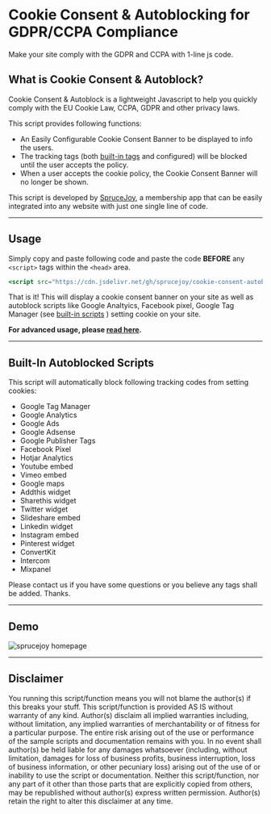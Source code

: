 # Cookie Consent & Autoblocking for GDPR/CCPA Compliance

Make your site comply with the GDPR and CCPA with 1-line js code.

## What is Cookie Consent & Autoblock?

Cookie Consent & Autoblock is a lightweight Javascript to help you quickly comply with the EU Cookie Law, CCPA, GDPR and other privacy laws.

This script provides following functions:

- An Easily Configurable Cookie Consent Banner to be displayed to info the users.
- The tracking tags  (both [built-in tags](#built-in-autoblocked-scripts) and configured) will be blocked until the user accepts the policy.
- When a user accepts the cookie policy, the Cookie Consent Banner will no longer be shown.

This script is developed by [SpruceJoy](https://sprucejoy.com), a membership app that can be easily integrated into any website with just one single line of code.

---

## Usage

Simply copy and paste following code and paste the code **BEFORE** any ```<script>``` tags within the ```<head>``` area. 

```jsx
<script src="https://cdn.jsdelivr.net/gh/sprucejoy/cookie-consent-autoblock-gdpr/cookie-consent.js" crossorigin="anonymous"></script>
```

That is it!  This will display a cookie consent banner on your site as well as autoblock scripts like Google Analtyics, Facebook pixel, Google Tag Manager (see [built-in scripts](#built-in-autoblocked-scripts) ) setting cookie on your site.

**For advanced usage, please [read here](https://sprucejoy.com/resources/cookie-consent-gdpr#basic).**

---

## Built-In Autoblocked Scripts

This script will automatically block following tracking codes from setting cookies:

- Google Tag Manager
- Google Analytics
- Google Ads
- Google Adsense
- Google Publisher Tags
- Facebook Pixel
- Hotjar Analytics
- Youtube embed
- Vimeo embed
- Google maps
- Addthis widget
- Sharethis widget
- Twitter widget
- Slideshare embed
- Linkedin widget
- Instagram embed
- Pinterest widget
- ConvertKit
- Intercom
- Mixpanel

Please contact us if you have some questions or you believe any tags shall be added.  Thanks.

---

## Demo

<img src="https://lapro.sfo2.cdn.digitaloceanspaces.com/sprucejoy/resources/sprucejoy-home-cookie-bar.png" alt="sprucejoy homepage " loading="lazy">

---
## Disclaimer

You running this script/function means you will not blame the author(s) if this breaks your stuff. This script/function is provided AS IS without warranty of any kind. Author(s) disclaim all implied warranties including, without limitation, any implied warranties of merchantability or of fitness for a particular purpose. The entire risk arising out of the use or performance of the sample scripts and documentation remains with you. In no event shall author(s) be held liable for any damages whatsoever (including, without limitation, damages for loss of business profits, business interruption, loss of business information, or other pecuniary loss) arising out of the use of or inability to use the script or documentation. Neither this script/function, nor any part of it other than those parts that are explicitly copied from others, may be republished without author(s) express written permission. Author(s) retain the right to alter this disclaimer at any time. 

